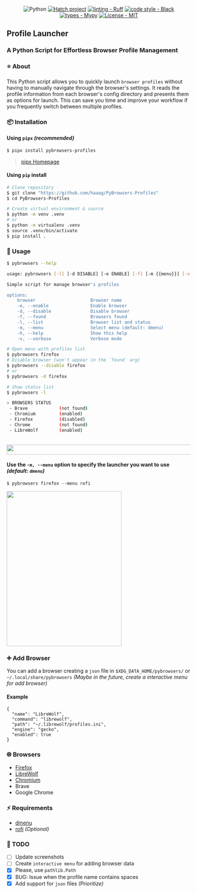 <div align="center">

![Python](https://img.shields.io/badge/python-3670A0?style=Flat&logo=python&logoColor=ffdd54)
[![Hatch project](https://img.shields.io/badge/%F0%9F%A5%9A-Hatch-4051b5.svg)](https://github.com/pypa/hatch)
[![linting - Ruff](https://img.shields.io/endpoint?url=https://raw.githubusercontent.com/charliermarsh/ruff/main/assets/badge/v0.json)](https://github.com/charliermarsh/ruff)
[![code style - Black](https://img.shields.io/badge/code%20style-black-000000.svg)](https://github.com/psf/black)
[![types - Mypy](https://img.shields.io/badge/types-Mypy-blue.svg)](https://github.com/python/mypy)
[![License - MIT](https://img.shields.io/badge/license-MIT-9400d3.svg)](https://spdx.org/licenses/)

</div>

## Profile Launcher

### A Python Script for Effortless Browser Profile Management

### ⭐ About

This Python script allows you to quickly launch `browser profiles` without having to manually navigate through the browser's settings.
It reads the profile information from each browser's config directory and presents them as options for launch.
This can save you time and improve your workflow if you frequently switch between multiple profiles.

### 📦 Installation

#### Using `pipx` _(recommended)_

```bash
$ pipx install pybrowsers-profiles
```

> [pipx Homepage](https://github.com/pypa/pipx)

#### Using `pip` install

```bash
# Clone repository
$ git clone "https://github.com/haaag/PyBrowsers-Profiles"
$ cd PyBrowsers-Profiles

# Create virtual environment & source
$ python -m venv .venv
# or
$ python -m virtualenv .venv
$ source .venv/bin/activate
$ pip install .
```

### 🚀 Usage

```bash
$ pybrowsers --help

usage: pybrowsers [-l] [-d DISABLE] [-e ENABLE] [-f] [-m {{menu}}] [-v] [browser]

Simple script for manage browser's profiles

options:
    browser                     Browser name
    -e, --enable                Enable browser
    -d, --disable               Disable browser
    -f, --found                 Browsers found
    -l, --list                  Browser list and status
    -m, --menu                  Select menu (default: dmenu)
    -h, --help                  Show this help
    -v, --verbose               Verbose mode
```

```bash
# Open menu with profiles list
$ pybrowsers firefox
# Disable browser (won't appear in the `found` arg)
$ pybrowsers --disable firefox
# or
$ pybrowsers -d firefox
```

```bash
# Show status list
$ pybrowsers -l

> BROWSERS STATUS
 - Brave            (not found)
 - Chromium         (enabled)
 - Firefox          (disabled)
 - Chrome           (not found)
 - LibreWolf        (enabled)
```

<br>
<img align="center" width="684" height="27" src="https://github.com/haaag/profiles-browser-python/blob/main/.img/firefox-dmenu.png?raw=true">
<br>

#### Use the `-m, --menu` option to specify the launcher you want to use _(default: `dmenu`)_

```{bash}
$ pybrowsers firefox --menu rofi
```

<img align="center" width="314" height="423" src="https://github.com/haaag/profiles-browser-python/blob/main/.img/firefox-rofi.png?raw=true">
<br>

### ➕ Add Browser

You can add a browser creating a `json` file in `$XDG_DATA_HOME/pybrowsers/` or
`~/.local/share/pybrowsers` _(Maybe in the future, create a interactive menu for add browser)_

#### Example

```{json}
{
  "name": "LibreWolf",
  "command": "librewolf",
  "path": "~/.librewolf/profiles.ini",
  "engine": "gecko",
  "enabled": true
}
```

### 🌐 Browsers

- [Firefox](https://www.mozilla.org/firefox/download/thanks/)
- [LibreWolf](https://librewolf.net/)
- [Chromium](https://www.chromium.org/getting-involved/download-chromium/)
- Brave
- Google Chrome

### ⚡️ Requirements

- [dmenu](https://tools.suckless.org/dmenu/)
- [rofi](https://github.com/davatorium/rofi) _(Optional)_

### 🧰 TODO

- [ ] Update screenshots
- [ ] Create `interactive menu` for adding browser data
- [x] Please, use `pathlib.Path`
- [x] BUG: Issue when the profile name contains spaces
- [x] Add support for `json` files _(Prioritize)_

